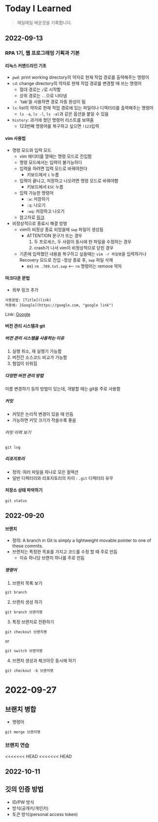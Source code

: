 # Today I Learned

> 매일매일 배운것을 기록합니다.

## 2022-09-13

### RPA 1기, 웹 프로그래밍 기획과 기본

#### 리눅스 커맨드라인 기초

- `pwd`: print working directory의 약자로 현재 작업 경로를 출력해주는 명령어
- `cd`: change directory의 약자로 현재 작업 경로를 변경할 때 쓰는 명령어
  - 절대 경로는 `/`로 시작함
  - 상위 경로는 `..`으로 나타냄
  - 'tab'을 사용하면 경로 자동 완성이 됨
- `ls`: list의 약자로 현재 작업 경로에 있는 파일이나 디렉터리를 출력해주는 명령어
  - `ls -a`, `ls -l`, `ls -al`과 같은 옵션을 붙일 수 있음
- `history`: 과거에 쳤던 명령어 리스트를 보여줌
  - 123번째 명령어를 복구하고 싶으면 `!123`입력

#### vim 사용법

- 명령 모드와 입력 모드
  - vim 에디터를 열때는 명령 모드로 진입함
  - 명령 모드에서는 입력이 불가능하다
  - 입력을 하려면 입력 모드로 바꿔야한다
    - 키보드에서 `i` 누름
  - 입력이 끝나고, 저장하고 나오려면 명령 모드로 바꿔야함
    - 키보드에서 `ESC` 누름
  - 입력 가능한 명령어
    - `:w`: 저장하기
    - `:q`: 나오기
    - `:wq`: 저장하고 나오기
  - 참고자료 [링크](https://zeddios.tistory.com/122)
- 비정상적으로 종료시 해결 방벙
  - vim이 비정상 종료 되었을때 `swp` 파일이 생성됨
    - ATTENTION 문구가 뜨는 경우
      1. 두 프로세스, 두 사람이 동시에 한 파일을 수정하는 경우
      2. crash가 나서 vim이 비정상적으로 닫힌 경우
  - 기존에 입력했던 내용을 복구하고 싶을때는 `vim -r 파일명`을 입력하거나 Recovery 모드로 진입 -정상 종료 후, `swp` 파일 삭제
    - ex) `rm .789.txt.swp` <-- `rm` 명령어는 remove 약자

#### 마크다운 문법

- 외부 링크 추가

```
사용문법: [Title](link)
적용예: [Google](https://google.com, "google link")
```

Link: [Google](https://google.com, "google link")

#### 버전 관리 시스템과 git

##### 버전 관리 시스템을 사용하는 이유

1. 실행 취소, 재 실행기 가능함
2. 버전간 소스코드 비교가 가능함
3. 협업이 쉬워짐

##### 다양한 버전 관리 방법

이름 변경하기 등의 방법이 있는데, 개발할 때는 git을 주로 사용함

##### 커밋

- 커밋은 논리적 변경이 있을 때 만듬
- 가능하면 커밋 크기가 작을수록 좋음

###### 커밋 이력 보기

```
git log
```

##### 리포지토리

- 정의: 여러 파일을 하나로 모은 컬렉션
- 일반 디렉터리와 리포지토리의 차이 : `.git` 디렉터리 유무

#### 저장소 상태 파악하기

```
git status
```

## 2022-09-20

#### 브랜치

- 정의: A branch in Git is simply a lightweight movable pointer to one of these commits.
- 브랜치는 특정한 목표를 가지고 코드를 수정 할 때 주로 만듬
  - 이슈 하나당 브랜치 하나를 주로 만듬

##### 명령어

1. 브랜치 목록 보기

```
git branch
```

2. 브랜치 생성 하기

```
git branch 브랜치명
```

3. 특정 브랜치로 전환하기

```
git checkout 브랜치명
```

or

```
git switch 브랜치명
```

4. 브랜치 생성과 체크아웃 동시에 하기

```
git checkout -b 브랜치명
```

# 2022-09-27

## 브랜치 병합

- 명령어

```
git merge 브랜치명
```

### 브랜치 연습

<<<<<<< HEAD
<<<<<<< HEAD

## 2022-10-11

## 깃의 인증 방법

- ID/PW 방식
- 방식(공개키/개인키)
- 토큰 방식(personal access token)
